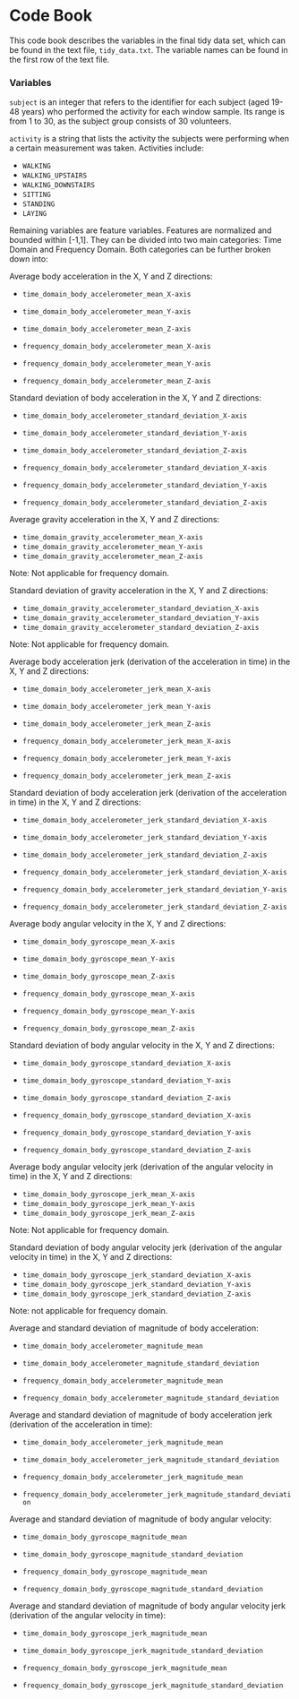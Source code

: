 # Code Book
This code book describes the variables in the final tidy data set, which can be found in the text file, ```tidy_data.txt```.
The variable names can be found in the first row of the text file.

### Variables
```subject``` is an integer that refers to the identifier for each subject (aged 19-48 years) who performed the activity for each window sample. 
Its range is from 1 to 30, as the subject group consists of 30 volunteers.

```activity``` is a string that lists the activity the subjects were performing when a certain measurement was taken. 
Activities include: 
- ```WALKING```
- ```WALKING_UPSTAIRS```
- ```WALKING_DOWNSTAIRS```
- ```SITTING```
- ```STANDING```
- ```LAYING```

Remaining variables are feature variables. Features are normalized and bounded within [-1,1]. 
They can be divided into two main categories: Time Domain and Frequency Domain.
Both categories can be further broken down into:

Average body acceleration in the X, Y and Z directions:

- ```time_domain_body_accelerometer_mean_X-axis```
- ```time_domain_body_accelerometer_mean_Y-axis```
- ```time_domain_body_accelerometer_mean_Z-axis```

- ```frequency_domain_body_accelerometer_mean_X-axis```
- ```frequency_domain_body_accelerometer_mean_Y-axis``` 
- ```frequency_domain_body_accelerometer_mean_Z-axis```


Standard deviation of body acceleration in the X, Y and Z directions:

- ```time_domain_body_accelerometer_standard_deviation_X-axis``` 
- ```time_domain_body_accelerometer_standard_deviation_Y-axis``` 
- ```time_domain_body_accelerometer_standard_deviation_Z-axis``` 

- ```frequency_domain_body_accelerometer_standard_deviation_X-axis``` 
- ```frequency_domain_body_accelerometer_standard_deviation_Y-axis``` 
- ```frequency_domain_body_accelerometer_standard_deviation_Z-axis```

Average gravity acceleration in the X, Y and Z directions:

- ```time_domain_gravity_accelerometer_mean_X-axis``` 
- ```time_domain_gravity_accelerometer_mean_Y-axis``` 
- ```time_domain_gravity_accelerometer_mean_Z-axis```

Note: Not applicable for frequency domain.

Standard deviation of gravity acceleration in the X, Y and Z directions:

- ```time_domain_gravity_accelerometer_standard_deviation_X-axis```
- ```time_domain_gravity_accelerometer_standard_deviation_Y-axis``` 
- ```time_domain_gravity_accelerometer_standard_deviation_Z-axis```

Note: Not applicable for frequency domain.

Average body acceleration jerk (derivation of the acceleration in time) in the X, Y and Z directions:

- ```time_domain_body_accelerometer_jerk_mean_X-axis```
- ```time_domain_body_accelerometer_jerk_mean_Y-axis``` 
- ```time_domain_body_accelerometer_jerk_mean_Z-axis```

- ```frequency_domain_body_accelerometer_jerk_mean_X-axis``` 
- ```frequency_domain_body_accelerometer_jerk_mean_Y-axis``` 
- ```frequency_domain_body_accelerometer_jerk_mean_Z-axis```

Standard deviation of body acceleration jerk (derivation of the acceleration in time) in the X, Y and Z directions:

- ```time_domain_body_accelerometer_jerk_standard_deviation_X-axis``` 
- ```time_domain_body_accelerometer_jerk_standard_deviation_Y-axis``` 
- ```time_domain_body_accelerometer_jerk_standard_deviation_Z-axis```

- ```frequency_domain_body_accelerometer_jerk_standard_deviation_X-axis``` 
- ```frequency_domain_body_accelerometer_jerk_standard_deviation_Y-axis``` 
- ```frequency_domain_body_accelerometer_jerk_standard_deviation_Z-axis```

Average body angular velocity in the X, Y and Z directions:

- ```time_domain_body_gyroscope_mean_X-axis``` 
- ```time_domain_body_gyroscope_mean_Y-axis``` 
- ```time_domain_body_gyroscope_mean_Z-axis```

- ```frequency_domain_body_gyroscope_mean_X-axis``` 
- ```frequency_domain_body_gyroscope_mean_Y-axis``` 
- ```frequency_domain_body_gyroscope_mean_Z-axis```

Standard deviation of body angular velocity in the X, Y and Z directions:

- ```time_domain_body_gyroscope_standard_deviation_X-axis``` 
- ```time_domain_body_gyroscope_standard_deviation_Y-axis``` 
- ```time_domain_body_gyroscope_standard_deviation_Z-axis```

- ```frequency_domain_body_gyroscope_standard_deviation_X-axis``` 
- ```frequency_domain_body_gyroscope_standard_deviation_Y-axis``` 
- ```frequency_domain_body_gyroscope_standard_deviation_Z-axis```

Average body angular velocity jerk (derivation of the angular velocity in time) in the X, Y and Z directions:

- ```time_domain_body_gyroscope_jerk_mean_X-axis``` 
- ```time_domain_body_gyroscope_jerk_mean_Y-axis``` 
- ```time_domain_body_gyroscope_jerk_mean_Z-axis```

Note: Not applicable for frequency domain.

Standard deviation of body angular velocity jerk (derivation of the angular velocity in time) in the X, Y and Z directions:

- ```time_domain_body_gyroscope_jerk_standard_deviation_X-axis```            
- ```time_domain_body_gyroscope_jerk_standard_deviation_Y-axis```            
- ```time_domain_body_gyroscope_jerk_standard_deviation_Z-axis```

Note: not applicable for frequency domain.

Average and standard deviation of magnitude of body acceleration:

- ```time_domain_body_accelerometer_magnitude_mean```
- ```time_domain_body_accelerometer_magnitude_standard_deviation```

- ```frequency_domain_body_accelerometer_magnitude_mean```                 
- ```frequency_domain_body_accelerometer_magnitude_standard_deviation```

Average and standard deviation of magnitude of body acceleration jerk (derivation of the acceleration in time):

- ```time_domain_body_accelerometer_jerk_magnitude_mean```                 
- ```time_domain_body_accelerometer_jerk_magnitude_standard_deviation```  

- ```frequency_domain_body_accelerometer_jerk_magnitude_mean```             
- ```frequency_domain_body_accelerometer_jerk_magnitude_standard_deviation```

Average and standard deviation of magnitude of body angular velocity:

- ```time_domain_body_gyroscope_magnitude_mean```                          
- ```time_domain_body_gyroscope_magnitude_standard_deviation```

- ```frequency_domain_body_gyroscope_magnitude_mean```                     
- ```frequency_domain_body_gyroscope_magnitude_standard_deviation```

Average and standard deviation of magnitude of body angular velocity jerk (derivation of the angular velocity in time):

- ```time_domain_body_gyroscope_jerk_magnitude_mean```                       
- ```time_domain_body_gyroscope_jerk_magnitude_standard_deviation```

- ```frequency_domain_body_gyroscope_jerk_magnitude_mean```                  
- ```frequency_domain_body_gyroscope_jerk_magnitude_standard_deviation``` 
